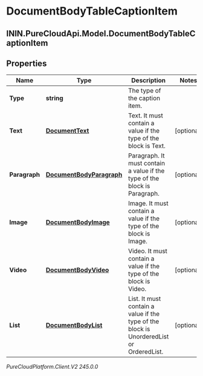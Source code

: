 # DocumentBodyTableCaptionItem

## ININ.PureCloudApi.Model.DocumentBodyTableCaptionItem

## Properties

|Name | Type | Description | Notes|
|------------ | ------------- | ------------- | -------------|
| **Type** | **string** | The type of the caption item. | |
| **Text** | [**DocumentText**](DocumentText) | Text. It must contain a value if the type of the block is Text. | [optional] |
| **Paragraph** | [**DocumentBodyParagraph**](DocumentBodyParagraph) | Paragraph. It must contain a value if the type of the block is Paragraph. | [optional] |
| **Image** | [**DocumentBodyImage**](DocumentBodyImage) | Image. It must contain a value if the type of the block is Image. | [optional] |
| **Video** | [**DocumentBodyVideo**](DocumentBodyVideo) | Video. It must contain a value if the type of the block is Video. | [optional] |
| **List** | [**DocumentBodyList**](DocumentBodyList) | List. It must contain a value if the type of the block is UnorderedList or OrderedList. | [optional] |



_PureCloudPlatform.Client.V2 245.0.0_
